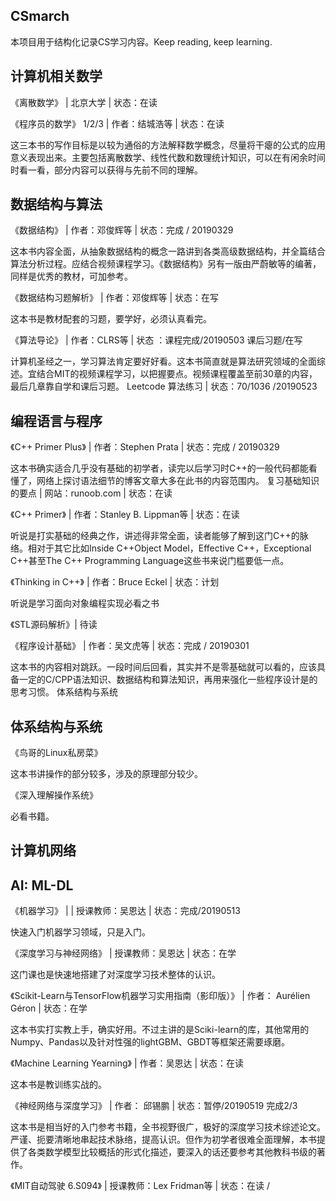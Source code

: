 ## CSmarch
本项目用于结构化记录CS学习内容。Keep reading, keep learning.


## 计算机相关数学

《离散数学》 | 北京大学 | 状态：在读

《程序员的数学》 1/2/3 | 作者：结城浩等 | 状态：在读

这三本书的写作目标是以较为通俗的方法解释数学概念，尽量将干瘪的公式的应用意义表现出来。主要包括离散数学、线性代数和数理统计知识，可以在有闲余时间时看一看，部分内容可以获得与先前不同的理解。


## 数据结构与算法

《数据结构》 | 作者：邓俊辉等 | 状态：完成 / 20190329

这本书内容全面，从抽象数据结构的概念一路讲到各类高级数据结构，并全篇结合算法分析过程。应结合视频课程学习。《数据结构》另有一版由严蔚敏等的编著，同样是优秀的教材，可加参考。

《数据结构习题解析》 | 作者：邓俊辉等 | 状态：在写

这本书是教材配套的习题，要学好，必须认真看完。

《算法导论》 | 作者：CLRS等 | 状态 ：课程完成/20190503 课后习题/在写

计算机圣经之一，学习算法肯定要好好看。这本书简直就是算法研究领域的全面综述。宜结合MIT的视频课程学习，以把握要点。视频课程覆盖至前30章的内容，最后几章靠自学和课后习题。
Leetcode 算法练习 | 状态：70/1036 /20190523


## 编程语言与程序

《C++ Primer Plus》 | 作者：Stephen Prata | 状态：完成 / 20190329

这本书确实适合几乎没有基础的初学者，读完以后学习时C++的一般代码都能看懂了，网络上探讨语法细节的博客文章大多在此书的内容范围内。
复习基础知识的要点 | 网站：runoob.com | 状态：在读

《C++ Primer》 | 作者：Stanley B. Lippman等 | 状态：在读

听说是打实基础的经典之作，讲述得非常全面，读者能够了解到这门C++的脉络。相对于其它比如Inside C++Object Model，Effective C++，Exceptional C++甚至The C++ Programming Language这些书来说门槛要低一点。

《Thinking in C++》 | 作者：Bruce Eckel | 状态：计划

听说是学习面向对象编程实现必看之书

《STL源码解析》| 待读

《程序设计基础》 | 作者：吴文虎等 | 状态：完成 / 20190301

这本书的内容相对跳跃。一段时间后回看，其实并不是零基础就可以看的，应该具备一定的C/CPP语法知识、数据结构和算法知识，再用来强化一些程序设计是的思考习惯。
体系结构与系统

## 体系结构与系统

《鸟哥的Linux私房菜》

这本书讲操作的部分较多，涉及的原理部分较少。

《深入理解操作系统》

必看书籍。

## 计算机网络

## AI: ML-DL

《机器学习》 |  | 授课教师：吴恩达 | 状态：完成/20190513

快速入门机器学习领域，只是入门。

《深度学习与神经网络》 | 授课教师：吴恩达 | 状态：在学

这门课也是快速地搭建了对深度学习技术整体的认识。

《Scikit-Learn与TensorFlow机器学习实用指南（影印版）》 | 作者： Aurélien Géron | 状态：在学

这本书实打实教上手，确实好用。不过主讲的是Sciki-learn的库，其他常用的Numpy、Pandas以及针对性强的lightGBM、GBDT等框架还需要琢磨。

《Machine Learning Yearning》 | 作者：吴恩达 | 状态：在读

这本书是教训练实战的。

《神经网络与深度学习》 | 作者： 邱锡鹏 | 状态：暂停/20190519 完成2/3

这本书是相当好的入门参考书籍，全书视野很广，极好的深度学习技术综述论文。严谨、扼要清晰地串起技术脉络，提高认识。但作为初学者很难全面理解，本书提供了各类数学模型比较概括的形式化描述，要深入的话还要参考其他教科书级的著作。

《MIT自动驾驶 6.S094》 | 授课教师：Lex Fridman等   | 状态：在读 / 
